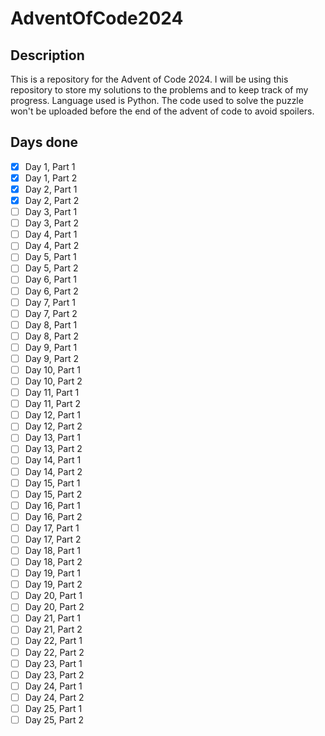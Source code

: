# AdventOfCode2024

## Description
This is a repository for the Advent of Code 2024. I will be using this repository to store my solutions to the problems and to keep track of my progress. Language used is Python.
The code used to solve the puzzle won't be uploaded before the end of the advent of code to avoid spoilers.

## Days done
- [x] Day 1, Part 1
- [x] Day 1, Part 2
- [x] Day 2, Part 1
- [x] Day 2, Part 2
- [ ] Day 3, Part 1
- [ ] Day 3, Part 2
- [ ] Day 4, Part 1
- [ ] Day 4, Part 2
- [ ] Day 5, Part 1
- [ ] Day 5, Part 2
- [ ] Day 6, Part 1
- [ ] Day 6, Part 2
- [ ] Day 7, Part 1
- [ ] Day 7, Part 2
- [ ] Day 8, Part 1
- [ ] Day 8, Part 2
- [ ] Day 9, Part 1
- [ ] Day 9, Part 2
- [ ] Day 10, Part 1
- [ ] Day 10, Part 2
- [ ] Day 11, Part 1
- [ ] Day 11, Part 2
- [ ] Day 12, Part 1
- [ ] Day 12, Part 2
- [ ] Day 13, Part 1
- [ ] Day 13, Part 2
- [ ] Day 14, Part 1
- [ ] Day 14, Part 2
- [ ] Day 15, Part 1
- [ ] Day 15, Part 2
- [ ] Day 16, Part 1
- [ ] Day 16, Part 2
- [ ] Day 17, Part 1
- [ ] Day 17, Part 2
- [ ] Day 18, Part 1
- [ ] Day 18, Part 2
- [ ] Day 19, Part 1
- [ ] Day 19, Part 2
- [ ] Day 20, Part 1
- [ ] Day 20, Part 2
- [ ] Day 21, Part 1
- [ ] Day 21, Part 2
- [ ] Day 22, Part 1
- [ ] Day 22, Part 2
- [ ] Day 23, Part 1
- [ ] Day 23, Part 2
- [ ] Day 24, Part 1
- [ ] Day 24, Part 2
- [ ] Day 25, Part 1
- [ ] Day 25, Part 2
